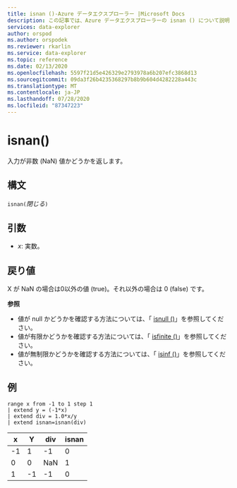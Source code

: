 ```yaml
---
title: isnan ()-Azure データエクスプローラー |Microsoft Docs
description: この記事では、Azure データエクスプローラーの isnan () について説明します。
services: data-explorer
author: orspod
ms.author: orspodek
ms.reviewer: rkarlin
ms.service: data-explorer
ms.topic: reference
ms.date: 02/13/2020
ms.openlocfilehash: 5597f21d5e426329e2793978a6b207efc3868d13
ms.sourcegitcommit: 09da3f26b4235368297b8b9b604d4282228a443c
ms.translationtype: MT
ms.contentlocale: ja-JP
ms.lasthandoff: 07/28/2020
ms.locfileid: "87347223"
---
```

# <a name="isnan"></a>isnan()

入力が非数 (NaN) 値かどうかを返します。  

## <a name="syntax"></a>構文

`isnan(`*閉じる*`)`

## <a name="arguments"></a>引数

* *x*: 実数。

## <a name="returns"></a>戻り値

X が NaN の場合は0以外の値 (true)。それ以外の場合は 0 (false) です。

**参照**

* 値が null かどうかを確認する方法については、「 [isnull ()](isnullfunction.md)」を参照してください。
* 値が有限かどうかを確認する方法については、「 [isfinite ()](isfinitefunction.md)」を参照してください。
* 値が無制限かどうかを確認する方法については、「 [isinf ()](isinffunction.md)」を参照してください。

## <a name="example"></a>例

```kusto
range x from -1 to 1 step 1
| extend y = (-1*x) 
| extend div = 1.0*x/y
| extend isnan=isnan(div)
```

|x|Y|div|isnan|
|---|---|---|---|
|-1|1|-1|0|
|0|0|NaN|1|
|1|-1|-1|0|